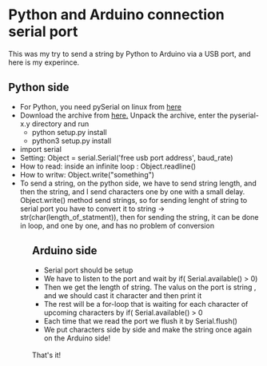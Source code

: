 # Python and Arduino connection serial port
This was my try to send a string by Python to Arduino via a USB port, and here is my experince.
<h2>Python side</h2>
<ul>
  <li>For Python, you need pySerial on linux from <a href="http://pyserial.sourceforge.net/" >here</a> </li>
  <li>Download the archive from <a href="http://pypi.python.org/pypi/pyserial">here.</a> Unpack the archive, enter the pyserial-x.y directory and run 
  <ul>
    <li>python setup.py install</li>
    <li>python3 setup.py install</li>
  </ul>
  <li>import serial</li>
  <li>Setting: Object = serial.Serial('free usb port address', baud_rate)</li>
  <li>How to read: inside an infinite loop : Object.readline()</li>
  <li>How to writw: Object.write("something")</li>
  <li>To send a string, on the python side, we have to send string length, and then the string, and I send characters one by one with a small delay. Object.write() method send strings, so for sending lenght of string to  serial port you have to convert it to string -> str(char(length_of_statment)), then for sending the string, it can be done in loop, and one by one, and has no problem of conversion </li>
<ul>

<h2>Arduino side</h2>
<ul>
  <li>Serial port should be setup</li>
  <li>We have to listen to the port and wait by if( Serial.available() > 0)</li>
  <li>Then we get the length of string. The valus on the port is string , and we should cast it character and then print it </li>
  <li>The rest will be a for-loop that is waiting for each character of upcoming characters by if( Serial.available() > 0</li>
  <li>Each time that we read the port we flush it by Serial.flush()</li>
  <li>We put characters side by side and make the string once again on the Arduino side!</li>
</ul>
</br>
That's it!
